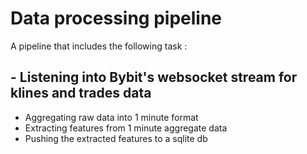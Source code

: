 # Data processing pipeline
A pipeline that includes the following task :

## - Listening into Bybit's websocket stream for klines and trades data
- Aggregating raw data into 1 minute format
- Extracting features from 1 minute aggregate data
- Pushing the extracted features to a sqlite db


